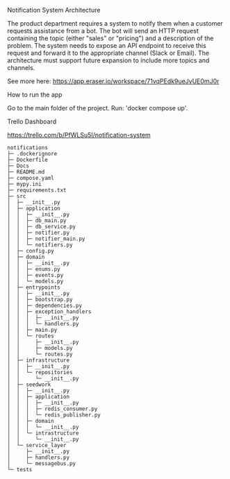 Notification System Architecture

The product department requires a system to notify them when a customer requests assistance from a bot. The bot will send an HTTP request containing the topic (either "sales" or "pricing") and a description of the problem. The system needs to expose an API endpoint to receive this request and forward it to the appropriate channel (Slack or Email). The architecture must support future expansion to include more topics and channels.

See more here: https://app.eraser.io/workspace/71vqPEdk9ueJvUE0mJ0r


How to run the app

Go to the main folder of the project.
Run: 'docker compose up'.



Trello Dashboard

https://trello.com/b/PfWLSu5I/notification-system

```
notifications
├─ .dockerignore
├─ Dockerfile
├─ Docs
├─ README.md
├─ compose.yaml
├─ mypy.ini
├─ requirements.txt
├─ src
│  ├─ __init__.py
│  ├─ application
│  │  ├─ __init__.py
│  │  ├─ db_main.py
│  │  ├─ db_service.py
│  │  ├─ notifier.py
│  │  ├─ notifier_main.py
│  │  └─ notifiers.py
│  ├─ config.py
│  ├─ domain
│  │  ├─ __init__.py
│  │  ├─ enums.py
│  │  ├─ events.py
│  │  └─ models.py
│  ├─ entrypoints
│  │  ├─ __init__.py
│  │  ├─ bootstrap.py
│  │  ├─ dependencies.py
│  │  ├─ exception_handlers
│  │  │  ├─ __init__.py
│  │  │  └─ handlers.py
│  │  ├─ main.py
│  │  └─ routes
│  │     ├─ __init__.py
│  │     ├─ models.py
│  │     └─ routes.py
│  ├─ infrastructure
│  │  ├─ __init__.py
│  │  └─ repositories
│  │     └─ __init__.py
│  ├─ seedwork
│  │  ├─ __init__.py
│  │  ├─ application
│  │  │  ├─ __init__.py
│  │  │  ├─ redis_consumer.py
│  │  │  └─ redis_publisher.py
│  │  ├─ domain
│  │  │  └─ __init__.py
│  │  └─ intrastructure
│  │     └─ __init__.py
│  └─ service_layer
│     ├─ __init__.py
│     ├─ handlers.py
│     └─ messagebus.py
└─ tests
```
